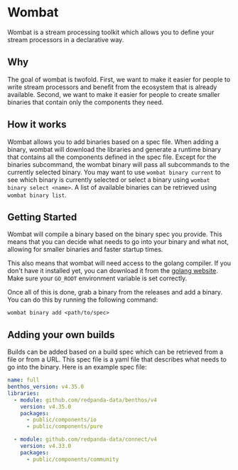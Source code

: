 # Wombat
Wombat is a stream processing toolkit which allows you to define your stream processors
in a declarative way.

## Why
The goal of wombat is twofold. First, we want to make it easier for people to write stream processors and benefit from
the ecosystem that is already available. Second, we want to make it easier for people to create smaller binaries that
contain only the components they need.

## How it works
Wombat allows you to add binaries based on a spec file. When adding a binary, wombat will download the libraries and
generate a runtime binary that contains all the components defined in the spec file. Except for the binaries subcommand,
the wombat binary will pass all subcommands to the currently selected binary. You may want to use `wombat binary current`
to see which binary is currently selected or select a binary using `wombat binary select <name>`. A list of available
binaries can be retrieved using `wombat binary list`.

## Getting Started
Wombat will compile a binary based on the binary spec you provide. This means that you can decide
what needs to go into your binary and what not, allowing for smaller binaries and faster startup times.

This also means that wombat will need access to the golang compiler. If you don't have it installed
yet, you can download it from the [golang website](https://golang.org/dl/). Make sure your `GO_ROOT` environment
variable is set correctly.

Once all of this is done, grab a binary from the releases and add a binary. You can do this by running the following
command:

```shell
wombat binary add <path/to/spec>
```

## Adding your own builds
Builds can be added based on a build spec which can be retrieved from a file or from a URL. This spec file is a yaml
file that describes what needs to go into the binary. Here is an example spec file:

```yaml
name: full
benthos_version: v4.35.0
libraries:
  - module: github.com/redpanda-data/benthos/v4
    version: v4.35.0
    packages:
      - public/components/io
      - public/components/pure

  - module: github.com/redpanda-data/connect/v4
    version: v4.33.0
    packages:
      - public/components/community
```
